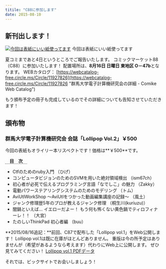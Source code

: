 ```yaml
---
titile: "C88に参加します"
date: 2015-08-10
---
```


## 新刊出します！

[![今回は表紙にいい紙使ってます](//www.iggg.org/wp-content/uploads/2015/08/20150810131728-300x169.jpg)](//www.iggg.org/wp-content/uploads/2015/08/20150810131728.jpg) 今回は表紙にいい紙使ってます

夏コミまであと4日というところでご報告いたします。
コミックマーケット88（C88）に参加いたします！
配置場所は、**8月16日 日曜日 東地区 O－47b**となります。
WEBカタログ：
[https://webcatalog-free.circle.ms/Circle/11927826](https://webcatalog-free.circle.ms/Circle/11927826 "群馬大学電子計算機研究会の詳細 - Comike Web Catalog")

もう頒布予定の冊子も完成しているのでその詳細についても告知させていただきます！

## 頒布物

### 群馬大学電子計算機研究会 会誌「Lollipop Vol.2」￥500

今回の表紙もオライリー本リスペクトです！価格は**￥500**です。

<span style="border-bottom: dotted 1px; font-weight: bold; margin: 0px 0px 5px 0px;">　目　次　</span>

* Ctfのためのruby入門 （ひげ）
* コンピュータビジョンのためのSVMを用いた絶対領域検出 （ism67ch）
* 初心者が必死で伝えるプログラミング言語「なでしこ」の魅力 （Zakky）
* 電動パワーステアリングシステムのためのモデリング （トム）
* AviUtlWorkShop ～AviUtlをつかった動画編集講座の記録～ （風土）
* ジャンク修理歴5年のプロが教えるジャンク修理 （桐生川(kuriuzu)）
* 闇鍋といえば… イエローだよー！ もう何も怖くない黄色鍋でティロフィナーレ！！ （大宮）
* たのしいThinkPad 初心者編 （buu）

**2015/08/16追記：**前回、C87で配布した「Lollipop vol.1」をWeb公開します！
Lollipop vol.1は既に在庫がほとんどありません。
重版は今の所予定はありませんが（希望があるようなら考えます）代わりにWeb上に公開します。
ぜひ見てみてください！
[Lollipop vol.1 PDFデータ](http://ftp.iggg.org/public/comiket/lollipop_vol1.pdf)

それでは、ビックサイトでお会いしましょう！